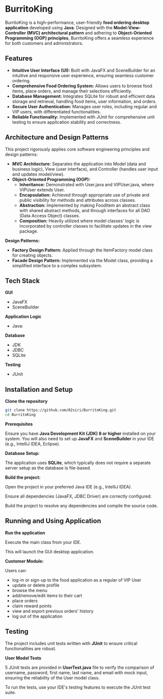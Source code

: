 
# BurritoKing

BurritoKing is a high-performance, user-friendly **food ordering desktop application** developed using **Java**. Designed with the **Model-View-Controller (MVC) architectural pattern** and adhering to **Object-Oriented Programming (OOP) principles**, BurritoKing offers a seamless experience for both customers and administrators.

## Features
- **Intuitive User Interface (UI):** Built with JavaFX and SceneBuilder for an intuitive and responsive user experience, ensuring seamless customer ordering.
- **Comprehensive Food Ordering System:** Allows users to browse food items, place orders, and manage their selections efficiently.
- **Database Management:** Integrates SQLite for robust and efficient data storage and retrieval, handling food items, user information, and orders.
- **Secure User Authentication:** Manages user roles, including regular and VIP users, with differentiated functionalities.
- **Reliable Functionality:** Implemented with JUnit for comprehensive unit testing to ensure application stability and correctness.

## Architecture and Design Patterns
This project rigorously applies core software engineering principles and design patterns:
- **MVC Architecture:** Separates the application into Model (data and business logic), View (user interface), and Controller (handles user input and updates model/view).
- **Object-Oriented Programming (OOP):**
    - **Inheritance:** Demonstrated with User.java and VIPUser.java, where VIPUser extends User.
    - **Encapsulation:** Achieved through appropriate use of private and public visibility for methods and attributes across classes.
    - **Abstraction:** Implemented by making FoodItem an abstract class with shared abstract methods, and through interfaces for all DAO (Data Access Object) classes.
    - **Composition:** Heavily utilized where model classes' logic is incorporated by controller classes to facilitate updates in the view package.

**Design Patterns:**
- **Factory Design Pattern:** Applied through the ItemFactory model class for creating objects.
- **Facade Design Pattern:** Implemented via the Model class, providing a simplified interface to a complex subsystem.

## Tech Stack

**GUI** 
- JavaFX
- SceneBuilder

**Application Logic** 
- Java:

**Database**
- JDK
- JDBC
- SQLite

**Testing**
- JUnit
## Installation and Setup

**Clone the repository**
```bash
git clone https://github.com/02siri/BurritoKing.git
cd BurritoKing
```

**Prerequisites**

Ensure you have **Java Development Kit (JDK) 8 or higher** installed on your system. 
You will also need to set up **JavaFX** and **SceneBuilder** in your IDE (e.g., IntelliJ IDEA, Eclipse).

**Database Setup:**
 
The application uses **SQLite**, which typically does not require a separate server setup as the database is file-based.

**Build the project:**

Open the project in your preferred Java IDE (e.g., IntelliJ IDEA). 

Ensure all dependencies (JavaFX, JDBC Driver) are correctly configured. 

Build the project to resolve any dependencies and compile the source code.


## Running and Using Application

**Run the application**

Execute the main class from your IDE. 

This will launch the GUI desktop application.

**Customer Module:**

Users can:
- log-in or sign-up to the food application as a regular of VIP User
- update or delete profile
- browse the menu
- add/remove/edit items to their cart
- place orders
- claim reward points
- view and export previous orders' history
- log out of the application
## Testing

The project includes unit tests written with **JUnit** to ensure critical functionalities are robust.

**User Model Tests**

5 JUnit tests are provided in **UserTest.java** file to verify the comparison of username, password, first name, last name, and email with mock input, ensuring the reliability of the User model class.

To run the tests, use your IDE's testing features to execute the JUnit test suite.
